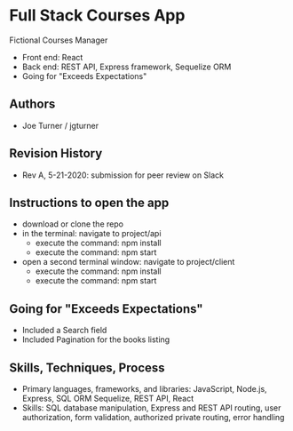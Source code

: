 # Full Stack Courses App
 Fictional Courses Manager
- Front end: React
- Back end: REST API, Express framework, Sequelize ORM
- Going for "Exceeds Expectations"

## Authors
- Joe Turner / jgturner

## Revision History
- Rev A, 5-21-2020: submission for peer review on Slack

## Instructions to open the app
- download or clone the repo
- in the terminal: navigate to project/api
    - execute the command: npm install
    - execute the command: npm start
- open a second terminal window: navigate to project/client
    - execute the command: npm install
    - execute the command: npm start

## Going for "Exceeds Expectations"
- Included a Search field
- Included Pagination for the books listing

## Skills, Techniques, Process
- Primary languages, frameworks, and libraries: JavaScript, Node.js, Express, SQL ORM Sequelize, REST API, React
- Skills: SQL database manipulation, Express and REST API routing, user authorization, form validation, authorized private routing, error handling
